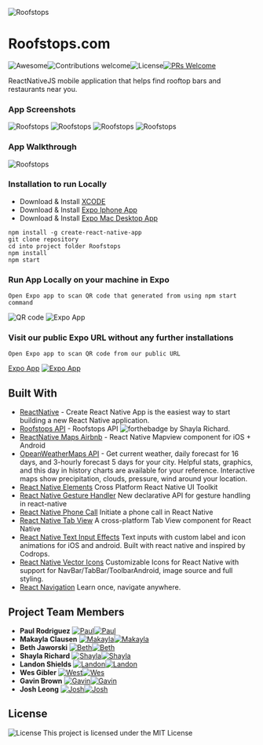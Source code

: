 ![Roofstops](https://github.com/Roofstops/Roofstops/blob/master/images/logoreadme.png)
# Roofstops.com
![Awesome](https://cdn.rawgit.com/sindresorhus/awesome/d7305f38d29fed78fa85652e3a63e154dd8e8829/media/badge.svg)![Contributions welcome](https://img.shields.io/badge/contributions-welcome-orange.svg)![License](https://img.shields.io/badge/License-MIT-yellow.svg)[![PRs Welcome](https://img.shields.io/badge/PRs-welcome-brightgreen.svg?style=flat-square)](http://makeapullrequest.com)

ReactNativeJS mobile application that helps find rooftop bars and restaurants near you.

### App Screenshots
![Roofstops](https://github.com/Roofstops/Roofstops/blob/master/images/1.png)
![Roofstops](https://github.com/Roofstops/Roofstops/blob/master/images/2.png)
![Roofstops](https://github.com/Roofstops/Roofstops/blob/master/images/3.png)
![Roofstops](https://github.com/Roofstops/Roofstops/blob/master/images/4.png)

### App Walkthrough
![Roofstops](https://github.com/Roofstops/Roofstops/blob/master/images/walkthroughcropped.gif)

### Installation to run Locally

* Download & Install [XCODE](https://developer.apple.com/xcode/)
* Download & Install [Expo Iphone App](https://itunes.apple.com/us/app/expo-client/id982107779?mt=8)
* Download & Install [Expo Mac Desktop App](https://github.com/expo/xde/releases)

```
npm install -g create-react-native-app
git clone repository
cd into project folder Roofstops
npm install
npm start
```
### Run App Locally on your machine in Expo

```
Open Expo app to scan QR code that generated from using npm start command
```
![QR code](https://github.com/Roofstops/Roofstops/blob/master/images/qr.png)
![Expo App](https://github.com/Roofstops/Roofstops/blob/master/images/expo.png)

### Visit our public Expo URL without any further installations

```
Open Expo app to scan QR code from our public URL
```
[Expo App](https://expo.io/@geebrown43/roofstops_dnvr)
[![Expo App](https://github.com/Roofstops/Roofstops/blob/master/images/expopublic.png)](https://expo.io/@geebrown43/roofstops_dnvr)



## Built With

* [ReactNative](https://facebook.github.io/react-native/docs/getting-started.html) - Create React Native App is the easiest way to start building a new React Native application.
* [Roofstops API](https://thawing-anchorage-35743.herokuapp.com/api/locations) - Roofstops API ![forthebadge](http://forthebadge.com/badges/built-with-love.svg) by Shayla Richard.
* [ReactNative Maps Airbnb](https://github.com/react-community/react-native-maps) - React Native Mapview component for iOS + Android
* [OpeanWeatherMaps API](https://openweathermap.org/) - Get current weather, daily forecast for 16 days, and 3-hourly forecast 5 days for your city. Helpful stats, graphics, and this day in history charts are available for your reference. Interactive maps show precipitation, clouds, pressure, wind around your location.
* [React Native Elements](https://github.com/react-native-training/react-native-elements) Cross Platform React Native UI Toolkit
* [React Native Gesture Handler](https://github.com/kmagiera/react-native-gesture-handler) New declarative API for gesture handling in react-native
* [React Native Phone Call](https://github.com/tiaanduplessis/react-native-phone-call) Initiate a phone call in React Native
* [React Native Tab View](https://github.com/react-native-community/react-native-tab-view) A cross-platform Tab View component for React Native
* [React Native Text Input Effects](https://github.com/halilb/react-native-textinput-effects) Text inputs with custom label and icon animations for iOS and android. Built with react native and inspired by Codrops.
* [React Native Vector Icons](https://github.com/oblador/react-native-vector-icons) Customizable Icons for React Native with support for NavBar/TabBar/ToolbarAndroid, image source and full styling.
* [React Navigation](https://github.com/react-community/react-navigation) Learn once, navigate anywhere.

## Project Team Members

* **Paul Rodriguez** [![Paul](https://github.com/Roofstops/Roofstops/blob/master/images/li.png)](https://www.linkedin.com/in/prdesignwork/)[![Paul](https://github.com/Roofstops/Roofstops/blob/master/images/gh.png)](https://github.com/prdesignwork)
* **Makayla Clausen** [![Makayla](https://github.com/Roofstops/Roofstops/blob/master/images/li.png)](https://www.linkedin.com/in/mclausen792/)[![Makayla](https://github.com/Roofstops/Roofstops/blob/master/images/gh.png)](https://github.com/mclausen792)
* **Beth Jaworski** [![Beth](https://github.com/Roofstops/Roofstops/blob/master/images/li.png)](https://www.linkedin.com/in/bethjaw/)[![Beth](https://github.com/Roofstops/Roofstops/blob/master/images/gh.png)](https://github.com/bethjaw)
* **Shayla Richard** [![Shayla](https://github.com/Roofstops/Roofstops/blob/master/images/li.png)](https://www.linkedin.com/in/shaylarichard/)[![Shayla](https://github.com/Roofstops/Roofstops/blob/master/images/gh.png)](https://github.com/Shayla303)
* **Landon Shields** [![Landon](https://github.com/Roofstops/Roofstops/blob/master/images/li.png)](https://www.linkedin.com/in/landonwshields/)[![Landon](https://github.com/Roofstops/Roofstops/blob/master/images/gh.png)](https://github.com/landonwshields)
* **Wes Gibler** [![West](https://github.com/Roofstops/Roofstops/blob/master/images/li.png)](https://www.linkedin.com/in/giblerw/)[![Wes](https://github.com/Roofstops/Roofstops/blob/master/images/gh.png)](https://github.com/giblerw)
* **Gavin Brown** [![Gavin](https://github.com/Roofstops/Roofstops/blob/master/images/li.png)](https://www.linkedin.com/in/geebrown43/)[![Gavin](https://github.com/Roofstops/Roofstops/blob/master/images/gh.png)](https://github.com/geebrown43)
* **Josh Leong** [![Josh](https://github.com/Roofstops/Roofstops/blob/master/images/li.png)](https://www.linkedin.com/in/joshleong/)[![Josh](https://github.com/Roofstops/Roofstops/blob/master/images/gh.png)](https://github.com/leodotng)

## License
![License](https://img.shields.io/badge/License-MIT-yellow.svg)
This project is licensed under the MIT License

